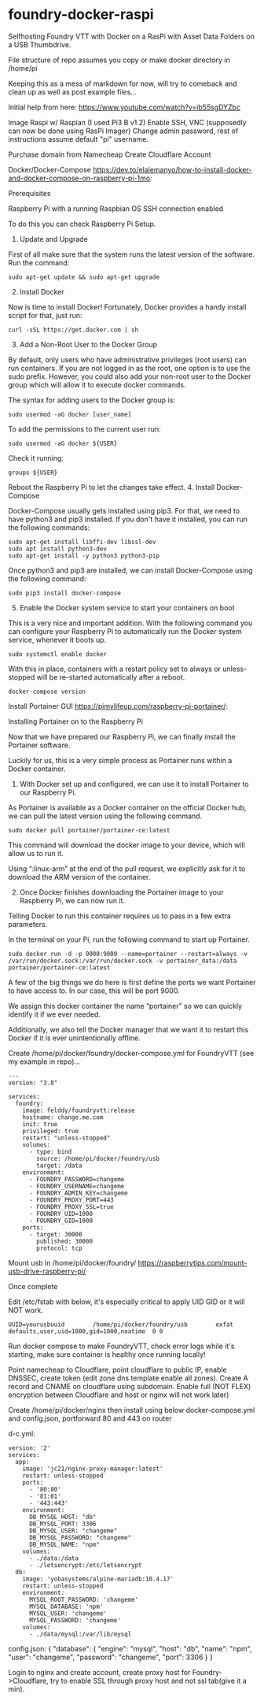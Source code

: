 # foundry-docker-raspi
Selfhosting Foundry VTT with Docker on a RasPi with Asset Data Folders on a USB Thumbdrive.

File structure of repo assumes you copy or make docker directory in /home/pi

Keeping this as a mess of markdown for now, will try to comeback and clean up as well as post example files...

Initial help from here:
https://www.youtube.com/watch?v=ib55sgDYZbc


Image Raspi w/ Raspian (I used Pi3 B v1.2)
Enable SSH, VNC (supposedly can now be done using RasPi Imager)
Change admin password, rest of instructions assume default "pi" username.

Purchase domain from Namecheap
Create Cloudflare Account

Docker/Docker-Compose https://dev.to/elalemanyo/how-to-install-docker-and-docker-compose-on-raspberry-pi-1mo:

Prerequisites

Raspberry Pi with a running Raspbian OS
SSH connection enabled

To do this you can check Raspberry Pi Setup.
1. Update and Upgrade

First of all make sure that the system runs the latest version of the software.
Run the command:

    sudo apt-get update && sudo apt-get upgrade

2. Install Docker

Now is time to install Docker! Fortunately, Docker provides a handy install script for that, just run:

    curl -sSL https://get.docker.com | sh

3. Add a Non-Root User to the Docker Group

By default, only users who have administrative privileges (root users) can run containers. If you are not logged in as the root, one option is to use the sudo prefix.
However, you could also add your non-root user to the Docker group which will allow it to execute docker commands.

The syntax for adding users to the Docker group is:

    sudo usermod -aG docker [user_name]

To add the permissions to the current user run:

    sudo usermod -aG docker ${USER}

Check it running:

    groups ${USER}

Reboot the Raspberry Pi to let the changes take effect.
4. Install Docker-Compose

Docker-Compose usually gets installed using pip3. For that, we need to have python3 and pip3 installed. If you don't have it installed, you can run the following commands:

    sudo apt-get install libffi-dev libssl-dev
    sudo apt install python3-dev
    sudo apt-get install -y python3 python3-pip

Once python3 and pip3 are installed, we can install Docker-Compose using the following command:

    sudo pip3 install docker-compose

5. Enable the Docker system service to start your containers on boot

This is a very nice and important addition. With the following command you can configure your Raspberry Pi to automatically run the Docker system service, whenever it boots up.

    sudo systemctl enable docker

With this in place, containers with a restart policy set to always or unless-stopped will be re-started automatically after a reboot.


    docker-compose version


Install Portainer GUI https://pimylifeup.com/raspberry-pi-portainer/:

Installing Portainer on to the Raspberry Pi

Now that we have prepared our Raspberry Pi, we can finally install the Portainer software.

Luckily for us, this is a very simple process as Portainer runs within a Docker container.

1. With Docker set up and configured, we can use it to install Portainer to our Raspberry Pi.

As Portainer is available as a Docker container on the official Docker hub, we can pull the latest version using the following command.

    sudo docker pull portainer/portainer-ce:latest


This command will download the docker image to your device, which will allow us to run it.

Using “:linux-arm” at the end of the pull request, we explicitly ask for it to download the ARM version of the container.

2. Once Docker finishes downloading the Portainer image to your Raspberry Pi, we can now run it.

Telling Docker to run this container requires us to pass in a few extra parameters.

In the terminal on your Pi, run the following command to start up Portainer.

    sudo docker run -d -p 9000:9000 --name=portainer --restart=always -v /var/run/docker.sock:/var/run/docker.sock -v portainer_data:/data portainer/portainer-ce:latest

A few of the big things we do here is first define the ports we want Portainer to have access to. In our case, this will be port 9000.

We assign this docker container the name “portainer” so we can quickly identify it if we ever needed.

Additionally, we also tell the Docker manager that we want it to restart this Docker if it is ever unintentionally offline.


Create /home/pi/docker/foundry/docker-compose.yml  for FoundryVTT (see my example in repo)...

    ---
    version: "3.8"

    services:
      foundry:
        image: felddy/foundryvtt:release
        hostname: change.me.com
        init: true
        privileged: true
        restart: "unless-stopped"
        volumes:
          - type: bind
            source: /home/pi/docker/foundry/usb
            target: /data 
        environment:
          - FOUNDRY_PASSWORD=changeme
          - FOUNDRY_USERNAME=changeme
          - FOUNDRY_ADMIN_KEY=changeme
          - FOUNDRY_PROXY_PORT=443
          - FOUNDRY_PROXY_SSL=true 
          - FOUNDRY_UID=1000
          - FOUNDRY_GID=1000
        ports:
          - target: 30000
            published: 30000
            protocol: tcp



Mount usb in /home/pi/docker/foundry/
https://raspberrytips.com/mount-usb-drive-raspberry-pi/

Once complete

Edit /etc/fstab with below, it's especially critical to apply UID GID or it will NOT work. 

    UUID=yourusbuuid        /home/pi/docker/foundry/usb        exfat defaults,user,uid=1000,gid=1000,noatime  0 0


Run docker compose to make FoundryVTT, check error logs while it's starting, make sure container is healthy once running locally!

Point namecheap to Cloudflare, point cloudflare to public IP, enable DNSSEC, create token (edit zone dns template enable all zones).
Create A record and CNAME on cloudflare using subdomain. Enable full (NOT FLEX) encryption between Cloudflare and host or nginx will not work later)

Create /home/pi/docker/nginx then install using below docker-compose.yml and config.json, portforward 80 and 443 on router

d-c.yml:

    version: '2'
    services:
      app:
        image: 'jc21/nginx-proxy-manager:latest'
        restart: unless-stopped
        ports:
          - '80:80'
          - '81:81'
          - '443:443'
        environment:
          DB_MYSQL_HOST: "db"
          DB_MYSQL_PORT: 3306
          DB_MYSQL_USER: "changeme"
          DB_MYSQL_PASSWORD: "changeme"
          DB_MYSQL_NAME: "npm"
        volumes:
          - ./data:/data
          - ./letsencrypt:/etc/letsencrypt
      db:
        image: 'yobasystems/alpine-mariadb:10.4.17'
        restart: unless-stopped
        environment:
          MYSQL_ROOT_PASSWORD: 'changeme'
          MYSQL_DATABASE: 'npm'
          MYSQL_USER: 'changeme'
          MYSQL_PASSWORD: 'changeme'
        volumes:
          - ./data/mysql:/var/lib/mysql

config.json:
    {
      "database": {
        "engine": "mysql",
        "host": "db",
        "name": "npm",
        "user": "changeme",
        "password": "changeme",
        "port": 3306
      }
    }


Login to nginx and create account, create proxy host for Foundry->Cloudflare, try to enable SSL through proxy host and not ssl tab(give it a min). 



